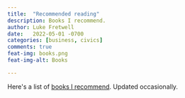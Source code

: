```yaml
---
title:  "Recommended reading"
description: Books I recommend.
author: Luke Fretwell
date:   2022-05-01 -0700
categories: [business, civics]
comments: true
feat-img: books.png
feat-img-alt: Books

---
```


Here's a list of [books I recommend](/books). Updated occasionally.